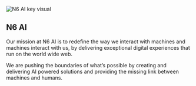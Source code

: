 ![N6 AI key visual](https://user-images.githubusercontent.com/68379148/194675747-cdba2b80-7da2-4d27-9eeb-049d490b2b8b.jpg)

## N6 AI

Our mission at N6 AI is to redefine the way we interact with machines and machines interact with us, by delivering exceptional digital experiences that run on the world wide web.

We are pushing the boundaries of what’s possible by creating and delivering AI powered solutions and providing the missing link between machines and humans. 
